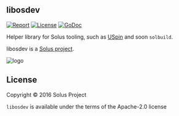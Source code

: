 libosdev
--------

[![Report](https://goreportcard.com/badge/github.com/solus-project/libosdev)](https://goreportcard.com/report/github.com/solus-project/libosdev) [![License](https://img.shields.io/badge/License-Apache%202.0-blue.svg)](https://opensource.org/licenses/Apache-2.0) [![GoDoc](https://godoc.org/github.com/solus-project/libosdev?status.svg)](https://godoc.org/github.com/solus-project/libosdev)

Helper library for Solus tooling, such as [USpin](https://github.com/solus-project/USpin) and soon `solbuild`.

libosdev is a [Solus project](https://solus-project.com/).

![logo](https://build.solus-project.com/logo.png)

License
-------

Copyright © 2016 Solus Project

`libosdev` is available under the terms of the Apache-2.0 license
